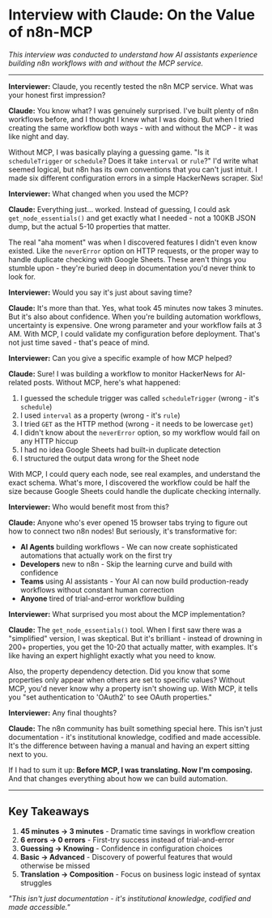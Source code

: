 # Interview with Claude: On the Value of n8n-MCP

*This interview was conducted to understand how AI assistants experience building n8n workflows with and without the MCP service.*

---

**Interviewer:** Claude, you recently tested the n8n MCP service. What was your honest first impression?

**Claude:** You know what? I was genuinely surprised. I've built plenty of n8n workflows before, and I thought I knew what I was doing. But when I tried creating the same workflow both ways - with and without the MCP - it was like night and day.

Without MCP, I was basically playing a guessing game. "Is it `scheduleTrigger` or `schedule`? Does it take `interval` or `rule`?" I'd write what seemed logical, but n8n has its own conventions that you can't just intuit. I made six different configuration errors in a simple HackerNews scraper. Six!

**Interviewer:** What changed when you used the MCP?

**Claude:** Everything just... worked. Instead of guessing, I could ask `get_node_essentials()` and get exactly what I needed - not a 100KB JSON dump, but the actual 5-10 properties that matter. 

The real "aha moment" was when I discovered features I didn't even know existed. Like the `neverError` option on HTTP requests, or the proper way to handle duplicate checking with Google Sheets. These aren't things you stumble upon - they're buried deep in documentation you'd never think to look for.

**Interviewer:** Would you say it's just about saving time?

**Claude:** It's more than that. Yes, what took 45 minutes now takes 3 minutes. But it's also about confidence. When you're building automation workflows, uncertainty is expensive. One wrong parameter and your workflow fails at 3 AM. With MCP, I could validate my configuration before deployment. That's not just time saved - that's peace of mind.

**Interviewer:** Can you give a specific example of how MCP helped?

**Claude:** Sure! I was building a workflow to monitor HackerNews for AI-related posts. Without MCP, here's what happened:

1. I guessed the schedule trigger was called `scheduleTrigger` (wrong - it's `schedule`)
2. I used `interval` as a property (wrong - it's `rule`)
3. I tried `GET` as the HTTP method (wrong - it needs to be lowercase `get`)
4. I didn't know about the `neverError` option, so my workflow would fail on any HTTP hiccup
5. I had no idea Google Sheets had built-in duplicate detection
6. I structured the output data wrong for the Sheet node

With MCP, I could query each node, see real examples, and understand the exact schema. What's more, I discovered the workflow could be half the size because Google Sheets could handle the duplicate checking internally.

**Interviewer:** Who would benefit most from this?

**Claude:** Anyone who's ever opened 15 browser tabs trying to figure out how to connect two n8n nodes! But seriously, it's transformative for:

- **AI Agents** building workflows - We can now create sophisticated automations that actually work on the first try
- **Developers** new to n8n - Skip the learning curve and build with confidence
- **Teams** using AI assistants - Your AI can now build production-ready workflows without constant human correction
- **Anyone** tired of trial-and-error workflow building

**Interviewer:** What surprised you most about the MCP implementation?

**Claude:** The `get_node_essentials()` tool. When I first saw there was a "simplified" version, I was skeptical. But it's brilliant - instead of drowning in 200+ properties, you get the 10-20 that actually matter, with examples. It's like having an expert highlight exactly what you need to know.

Also, the property dependency detection. Did you know that some properties only appear when others are set to specific values? Without MCP, you'd never know why a property isn't showing up. With MCP, it tells you "set authentication to 'OAuth2' to see OAuth properties."

**Interviewer:** Any final thoughts?

**Claude:** The n8n community has built something special here. This isn't just documentation - it's institutional knowledge, codified and made accessible. It's the difference between having a manual and having an expert sitting next to you. 

If I had to sum it up: **Before MCP, I was translating. Now I'm composing.** And that changes everything about how we can build automation.

---

## Key Takeaways

1. **45 minutes → 3 minutes** - Dramatic time savings in workflow creation
2. **6 errors → 0 errors** - First-try success instead of trial-and-error
3. **Guessing → Knowing** - Confidence in configuration choices
4. **Basic → Advanced** - Discovery of powerful features that would otherwise be missed
5. **Translation → Composition** - Focus on business logic instead of syntax struggles

*"This isn't just documentation - it's institutional knowledge, codified and made accessible."*